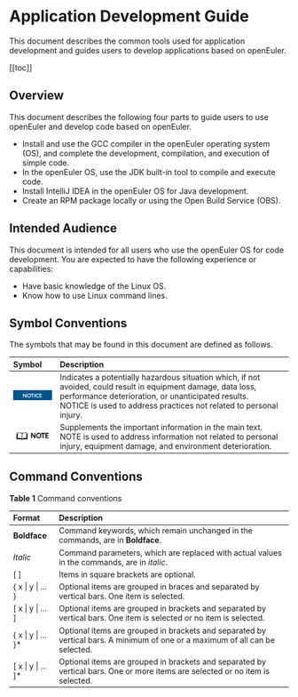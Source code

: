 # Application Development Guide

This document describes the common tools used for application development and guides users to develop applications based on openEuler.

[[toc]]

## Overview

This document describes the following four parts to guide users to use openEuler and develop code based on openEuler.

-   Install and use the GCC compiler in the openEuler operating system \(OS\), and complete the development, compilation, and execution of simple code.
-   In the openEuler OS, use the JDK built-in tool to compile and execute code.
-   Install IntelliJ IDEA in the openEuler OS for Java development.
-   Create an RPM package locally or using the Open Build Service \(OBS\).

## Intended Audience

This document is intended for all users who use the openEuler OS for code development. You are expected to have the following experience or capabilities:

-   Have basic knowledge of the Linux OS.
-   Know how to use Linux command lines.

## Symbol Conventions

The symbols that may be found in this document are defined as follows.


|  Symbol   |Description  |
|:---  |:----  |
| ![](./figures/en-us_image_0229243712.png)|Indicates a potentially hazardous situation which, if not avoided, could result in equipment damage, data loss, performance deterioration, or unanticipated results.<br/>NOTICE is used to address practices not related to personal injury.|
| ![](./figures/en-us_image_0229243671.png)|Supplements the important information in the main text.<br/>NOTE is used to address information not related to personal injury, equipment damage, and environment deterioration.|


## Command Conventions

**Table  1**  Command conventions

|  Format   |Description |
|:---  |:----  |
| **Boldface**| Command keywords, which remain unchanged in the commands, are in **Boldface**. |
|  *Italic*| Command parameters, which are replaced with actual values in the commands, are in *italic*. |
| [ ] | Items in square brackets are optional. |
| { x \| y \| ... } | Optional items are grouped in braces and separated by vertical bars. One item is selected. |
| [ x \| y \| ... ] | Optional items are grouped in brackets and separated by vertical bars. One item is selected or no item is selected. |
|  { x \| y \| ... }\* | Optional items are grouped in brackets and separated by vertical bars. A minimum of one or a maximum of all can be selected. |
|  [ x \| y \| ... ]\* | Optional items are grouped in brackets and separated by vertical bars. One or more items are selected or no item is selected. |

